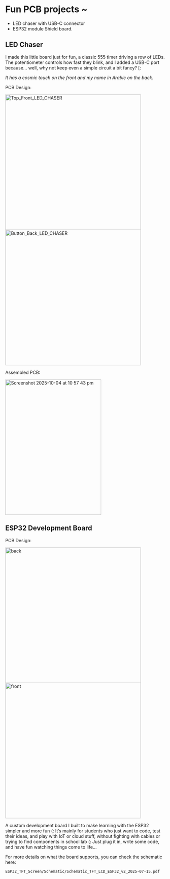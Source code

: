 # Fun PCB projects ~

* LED chaser with USB-C connector
* ESP32 module Shield board.


## LED Chaser

I made this little board just for fun, a classic 555 timer driving a row of LEDs.
The potentiometer controls how fast they blink, and I added a USB-C port because… well, why not keep even a simple circuit a bit fancy? [:

*It has a cosmic touch on the front and my name in Arabic on the back.*


PCB Design:


<img width="427" height="427" alt="Top_Front_LED_CHASER" src="https://github.com/user-attachments/assets/f7483a26-b554-407d-a748-d810932e7727" />
<img widt<img width="427" height="427" alt="Button_Back_LED_CHASER" src="https://github.com/user-attachments/assets/d6832e83-2c4e-43b1-bc08-3f306dff39b1"/>



Assembled PCB:

<img width="302" height="427" alt="Screenshot 2025-10-04 at 10 57 43 pm" src="https://github.com/user-attachments/assets/00d90d47-48eb-4f15-a0cf-773ea0bcee9d" />


## ESP32 Development Board


PCB Design:

<img width="427" height="427" alt="back" src="https://github.com/user-attachments/assets/c7f741d0-0f54-434d-99a0-4eca94511eaa" />

<img width="427" height="427" alt="front" src="https://github.com/user-attachments/assets/a364d14c-2463-453d-a25d-1ab314b45fc7" />



A custom development board I built to make learning with the ESP32 simpler and more fun (:
It’s mainly for students who just want to code, test their ideas, and play with IoT or cloud stuff, without fighting with cables or trying to find components in school lab (:
Just plug it in, write some code, and have fun watching things come to life...

For more details on what the board supports, you can check the schematic here:

`ESP32_TFT_Screen/Schematic/Schematic_TFT_LCD_ESP32_v2_2025-07-15.pdf` 
